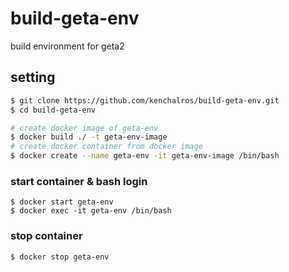 # build-geta-env
build environment for geta2

## setting
```bash
$ git clone https://github.com/kenchalros/build-geta-env.git
$ cd build-geta-env

# create docker image of geta-env
$ docker build ./ -t geta-env-image
# create docker container from docker image
$ docker create --name geta-env -it geta-env-image /bin/bash
```

### start container & bash login
```
$ docker start geta-env
$ docker exec -it geta-env /bin/bash
```

### stop container
```
$ docker stop geta-env
```
